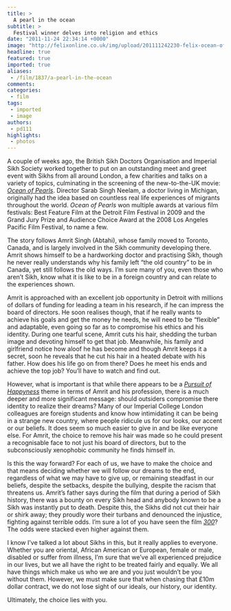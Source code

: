 ```yaml
---
title: >
  A pearl in the ocean
subtitle: >
  Festival winner delves into religion and ethics
date: "2011-11-24 22:34:14 +0000"
image: "http://felixonline.co.uk/img/upload/201111242230-felix-ocean-of-pearls.jpg"
headline: true
featured: true
imported: true
aliases:
 - /film/1837/a-pearl-in-the-ocean
comments:
categories:
 - film
tags:
 - imported
 - image
authors:
 - pd111
highlights:
 - photos
---
```


A couple of weeks ago, the British Sikh Doctors Organisation and Imperial Sikh Society worked together to put on an outstanding meet and greet event with Sikhs from all around London, a few charities and talks on a variety of topics, culminating in the screening of the new-to-the-UK movie: _[Ocean of Pearls](http://www.oceanofpearls.com/)_. Director Sarab Singh Neelam, a doctor living in Michigan, originally had the idea based on countless real life experiences of migrants throughout the world. _Ocean of Pearls_ won multiple awards at various film festivals: Best Feature Film at the Detroit Film Festival in 2009 and the Grand Jury Prize and Audience Choice Award at the 2008 Los Angeles Pacific Film Festival, to name a few.

The story follows Amrit Singh (Abtahi), whose family moved to Toronto, Canada, and is largely involved in the Sikh community developing there. Amrit shows himself to be a hardworking doctor and practising Sikh, though he never really understands why his family left “the old country” to be in Canada, yet still follows the old ways. I’m sure many of you, even those who aren’t Sikh, know what it is like to be in a foreign country and can relate to the experiences shown.

Amrit is approached with an excellent job opportunity in Detroit with millions of dollars of funding for leading a team in his research, if he can impress the board of directors. He soon realises though, that if he really wants to achieve his goals and get the money he needs, he will need to be “flexible” and adaptable, even going so far as to compromise his ethics and his identity. During one tearful scene, Amrit cuts his hair, shedding the turban image and devoting himself to get that job. Meanwhile, his family and girlfriend notice how aloof he has become and though Amrit keeps it a secret, soon he reveals that he cut his hair in a heated debate with his father. How does his life go on from there? Does he meet his ends and achieve the top job? You’ll have to watch and find out.

However, what is important is that while there appears to be a [_Pursuit of Happyness_](http://www.youtube.com/watch?v=_xcZTtlGweQ) theme in terms of Amrit and his profession, there is a much deeper and more significant message: should outsiders compromise there identity to realize their dreams? Many of our Imperial College London colleagues are foreign students and know how intimidating it can be being in a strange new country, where people ridicule us for our looks, our accent or our beliefs. It does seem so much easier to give in and be like everyone else. For Amrit, the choice to remove his hair was made so he could present a recognisable face to not just his board of directors, but to the subconsciously xenophobic community he finds himself in.

Is this the way forward? For each of us, we have to make the choice and that means deciding whether we will follow our dreams to the end, regardless of what we may have to give up, or remaining steadfast in our beliefs, despite the setbacks, despite the bullying, despite the racism that threatens us. Amrit’s father says during the film that during a period of Sikh history, there was a bounty on every Sikh head and anybody known to be a Sikh was instantly put to death. Despite this, the Sikhs did not cut their hair or shirk away; they proudly wore their turbans and denounced the injustice, fighting against terrible odds. I’m sure a lot of you have seen the film [_300_](http://www.youtube.com/watch?v=wDiUG52ZyHQ)? The odds were stacked even higher against them.

I know I’ve talked a lot about Sikhs in this, but it really applies to everyone. Whether you are oriental, African American or European, female or male, disabled or suffer from illness, I’m sure that we’ve all experienced prejudice in our lives, but we all have the right to be treated fairly and equally. We all have things which make us who we are and you just wouldn’t be you without them. However, we must make sure that when chasing that £10m dollar contract, we do not lose sight of our ideals, our history, our identity.

Ultimately, the choice lies with you.
